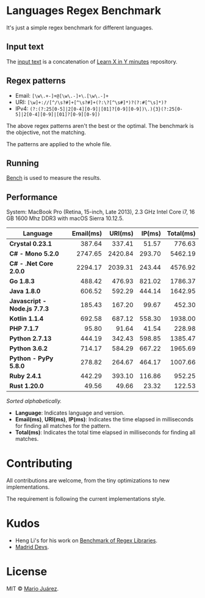 # Languages Regex Benchmark

It's just a simple regex benchmark for different languages.

## Input text

The [input text](input-text.txt) is a concatenation of [Learn X in Y minutes](https://github.com/adambard/learnxinyminutes-docs) repository.

## Regex patterns

- Email: ``[\w\.+-]+@[\w\.-]+\.[\w\.-]+``
- URI: ``[\w]+://[^/\s?#]+[^\s?#]+(?:\?[^\s#]*)?(?:#[^\s]*)?``
- IPv4: ``(?:(?:25[0-5]|2[0-4][0-9]|[01]?[0-9][0-9])\.){3}(?:25[0-5]|2[0-4][0-9]|[01]?[0-9][0-9])``

The above regex patterns aren't the best or the optimal. The benchmark is the objective, not the matching.

The patterns are applied to the whole file.

## Running

[Bench](https://github.com/Gabriel439/bench) is used to measure the results.

## Performance

System: MacBook Pro (Retina, 15-inch, Late 2013), 2.3 GHz Intel Core i7, 16 GB 1600 Mhz DDR3 with macOS Sierra 10.12.5.

Language | Email(ms) | URI(ms) | IP(ms) | Total(ms)
--- | ---: | ---: | ---: | ---:
**Crystal 0.23.1** | 387.64 | 337.41 | 51.57 | 776.63
**C# - Mono 5.2.0** | 2747.65 | 2420.84 | 293.70 | 5462.19
**C# - .Net Core 2.0.0** | 2294.17 | 2039.31 | 243.44 | 4576.92
**Go 1.8.3** | 488.42 | 476.93 | 821.02 | 1786.37
**Java 1.8.0** | 606.52 | 592.29 | 444.14 | 1642.95
**Javascript - Node.js 7.7.3** | 185.43 | 167.20 | 99.67 | 452.30
**Kotlin 1.1.4** | 692.58 | 687.12 | 558.30 | 1938.00
**PHP 7.1.7** | 95.80 | 91.64 | 41.54 | 228.98
**Python 2.7.13** | 444.19 | 342.43 | 598.85 | 1385.47
**Python 3.6.2** | 714.17 | 584.29 | 667.22 | 1965.69
**Python - PyPy 5.8.0** | 278.82 | 264.67 | 464.17 | 1007.66
**Ruby 2.4.1** | 442.29 | 393.10 | 116.86 | 952.25
**Rust 1.20.0** | 49.56 | 49.66 | 23.32 | 122.53

*Sorted alphabetically.*

- **Language**: Indicates language and version.
- **Email(ms)**, **URI(ms)**, **IP(ms)**: Indicates the time elapsed in milliseconds for finding all matches for the pattern.
- **Total(ms)**: Indicates the total time elapsed in milliseconds for finding all matches.

# Contributing

All contributions are welcome, from the tiny optimizations to new implementations.

The requirement is following the current implementations style.

# Kudos

- Heng Li's for his work on [Benchmark of Regex Libraries](http://lh3lh3.users.sourceforge.net/reb.shtml).
- [Madrid Devs](http://madriddevs.org/).

# License

MIT © [Mario Juárez](https://github.com/mariomka).
